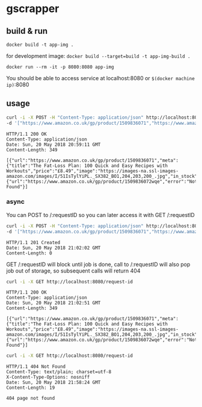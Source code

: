 # gscrapper

## build & run

`docker build -t app-img .`

for development image: `docker build --target=build -t app-img-build .` 

`docker run --rm -it -p 8080:8080 app-img`

You should be able to access service at localhost:8080 or `$(docker machine ip)`:8080

## usage 

```bash
curl -i -X POST -H "Content-Type: application/json" http://localhost:8080  \
-d '["https://www.amazon.co.uk/gp/product/1509836071","https://www.amazon.co.uk/gp/product/1509836072"]' 
```

```
HTTP/1.1 200 OK
Content-Type: application/json
Date: Sun, 20 May 2018 20:59:11 GMT
Content-Length: 349

[{"url":"https://www.amazon.co.uk/gp/product/1509836071","meta":{"title":"The Fat-Loss Plan: 100 Quick and Easy Recipes with Workouts","price":"£8.49","image":"https://images-na.ssl-images-amazon.com/images/I/51IsTylYiPL._SX382_BO1,204,203,200_.jpg","in_stock":true}},{"url":"https://www.amazon.co.uk/gp/product/1509836072wqe","error":"Not Found"}]
```

### async

You can POST to /:requestID so you can later access it with GET /:requestID

```bash
curl -i -X POST -H "Content-Type: application/json" http://localhost:8080/request-id  \
-d '["https://www.amazon.co.uk/gp/product/1509836071","https://www.amazon.co.uk/gp/product/1509836072"]' 
```

```
HTTP/1.1 201 Created
Date: Sun, 20 May 2018 21:02:02 GMT
Content-Length: 0
```

GET /:requestID will block until job is done, call to /:requestID will also pop job out of storage, so subsequent calls will return 404

```bash
curl -i -X GET http://localhost:8080/request-id
```

```
HTTP/1.1 200 OK
Content-Type: application/json
Date: Sun, 20 May 2018 21:02:51 GMT
Content-Length: 349

[{"url":"https://www.amazon.co.uk/gp/product/1509836071","meta":{"title":"The Fat-Loss Plan: 100 Quick and Easy Recipes with Workouts","price":"£8.49","image":"https://images-na.ssl-images-amazon.com/images/I/51IsTylYiPL._SX382_BO1,204,203,200_.jpg","in_stock":true}},{"url":"https://www.amazon.co.uk/gp/product/1509836072wqe","error":"Not Found"}]
```

```bash
curl -i -X GET http://localhost:8080/request-id
```

```
HTTP/1.1 404 Not Found
Content-Type: text/plain; charset=utf-8
X-Content-Type-Options: nosniff
Date: Sun, 20 May 2018 21:58:24 GMT
Content-Length: 19

404 page not found
```






